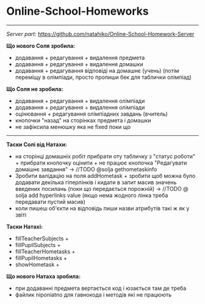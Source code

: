 # Online-School-Homeworks
---
*Server part:* https://github.com/natahiko/Online-School-Homework-Server


**Що нового Соля зробила:**
- додавання + редагування + видалення предмета
- додавання + редагування + видалення домашки
- додавання + редагування відповіді на домашнє (учень) (потім переміщу в олімпіади, просто пропиши бек для таблички олімпіад)

**Що Соля не зробила:**
- додавання + редагування + видалення олімпіади
- додавання + редагування + видалення олімпіади
- оцінювання + редагування олімпіадних завдань (вчитель)
- кнопочки "назад" на сторінках предмета і домашки
- не зафіксила менюшку яка не fixed поки що
---
**Таски Солі від Натахи:**
* на сторінці домашніх робіт прибрати оту табличку з "статус роботи" + прибрати кнопочку оцінити +  не працює кнопочка "Редагувати домашнє завдання" -> //TODO @solja gethometaskinfo 
* Зробити валідацію на поля addHometask + зробити щоб можна було додавати декілька гіперлінків і кидати в запит масив значень введених посилань (поки що передається порожній) -> //TODO @ solja add hyperlinks value (якщо нема жодного лінка треба передавати пустий масив)
* коли пишеш об'єкти на відповідь пиши назви атрибутів такі ж як у звіті

**Таски Натахі:**
* fillTeacherSubjects +
* fillPupilSubjects +
* fillTeacherHometasks +
* fillPupilHometasks +
* showHometask + 

**Що нового Натаха зробила:**
* при додаванні предмета вертається код і юзається там де треба
* файлик niponiatno для гавнокода і методів які не працюють